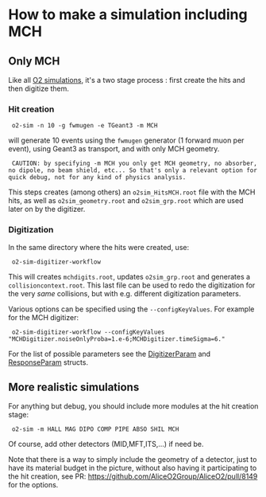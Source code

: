 <!-- doxy
\page refDetectorsMUONMCHSimulation MUON Simulation
/doxy -->

# How to make a simulation including MCH

## Only MCH

Like all [O2 simulations](../../../../doc/DetectorSimulation.md), it's a two stage process : first create the hits and then digitize them.

### Hit creation

     o2-sim -n 10 -g fwmugen -e TGeant3 -m MCH

will generate 10 events using the `fwmugen` generator (1 forward muon per event), using Geant3 as transport, and with only MCH geometry.

     CAUTION: by specifying -m MCH you only get MCH geometry, no absorber, no dipole, no beam shield, etc... So that's only a relevant option for quick debug, not for any kind of physics analysis.

This steps creates (among others) an `o2sim_HitsMCH.root` file with the MCH hits, as well as `o2sim_geometry.root` and `o2sim_grp.root` which are used later on by the digitizer.

### Digitization

In the same directory where the hits were created, use:

     o2-sim-digitizer-workflow

This will creates `mchdigits.root`, updates `o2sim_grp.root` and generates a `collisioncontext.root`.
This last file can be used to redo the digitization for the very _same_ collisions, but with e.g. different digitization parameters.

Various options can be specified using the `--configKeyValues`.
For example for the MCH digitizer:

     o2-sim-digitizer-workflow --configKeyValues "MCHDigitizer.noiseOnlyProba=1.e-6;MCHDigitizer.timeSigma=6."

For the list of possible parameters see the [DigitizerParam](./include/MCHSimulation/DigitizerParam.h) and [ResponseParam](../Base/include/MCHBase/ResponseParam.h) structs.

## More realistic simulations

For anything but debug, you should include more modules at the hit creation stage:

     o2-sim -m HALL MAG DIPO COMP PIPE ABSO SHIL MCH

Of course, add other detectors (MID,MFT,ITS,...) if need be.

Note that there is a way to simply include the geometry of a detector, just to have its material budget in the picture, without also having it participating to the hit creation, see PR: https://github.com/AliceO2Group/AliceO2/pull/8149 for the options.
